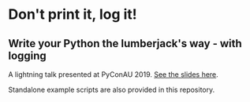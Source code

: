 # Don't print it, log it!
## Write your Python the lumberjack's way - with logging

A lightning talk presented at PyConAU 2019. [See the slides here](https://genevievebuckley.github.io/pyconau-2019-talk/).

Standalone example scripts are also provided in this repository.
